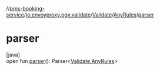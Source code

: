 //[pms-booking-service](../../../../index.md)/[io.envoyproxy.pgv.validate](../../index.md)/[Validate](../index.md)/[AnyRules](index.md)/[parser](parser.md)

# parser

[java]\
open fun [parser](parser.md)(): Parser&lt;[Validate.AnyRules](index.md)&gt;
